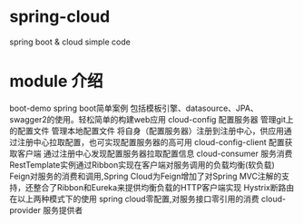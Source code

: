 # spring-cloud
spring boot &amp; cloud simple code
# module 介绍
boot-demo spring boot简单案例
    包括模板引擎、datasource、JPA、swagger2的使用。轻松简单的构建web应用
cloud-config 配置服务器
    管理git上的配置文件
    管理本地配置文件
    将自身（配置服务器）注册到注册中心，供应用通过注册中心拉取配置，也可实现配置服务器的高可用
cloud-config-client 配置获取客户端
    通过注册中心发现配置服务器拉取配置信息
cloud-consumer 服务消费
    RestTemplate实例通过Ribbon实现在客户端对服务调用的负载均衡(软负载)
    Feign对服务的消费和调用,Spring Cloud为Feign增加了对Spring MVC注解的支持，还整合了Ribbon和Eureka来提供均衡负载的HTTP客户端实现
    Hystrix断路由在以上两种模式下的使用
    spring cloud零配置,对服务接口零引用的消费
cloud-provider 服务提供者
    